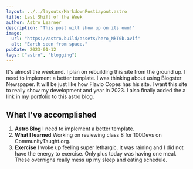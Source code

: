 ```yaml
---
layout: ../../layouts/MarkdownPostLayout.astro
title: Last Shift of the Week
author: Astro Learner
description: "This post will show up on its own!"
image:
  url: "https://astro.build/assets/hero_NkT0b.avif"
  alt: "Earth seen from space."
pubDate: 2023-01-12
tags: ["astro", "blogging"]
---
```


It's almost the weekend. I plan on rebuilding this site from the ground up. I need to implement a better template. I was thinking about using Blogster Newspaper. It will be just like how Flavio Copes has his site. I want this site to really show my development and year in 2023. I also finally added the a link in my portfolio to this astro blog.

## What I've accomplished

1. **Astro Blog** I need to implement a better template.
2. **What I learned** Working on reviewing class 8 for 100Devs on CommunityTaught.org.
3. **Exercise** I woke up feeling super lethargic. It was raining and I did not have the energy to exercise. Only plus today was having one meal. These overnighs really mess up my sleep and eating schedule.

